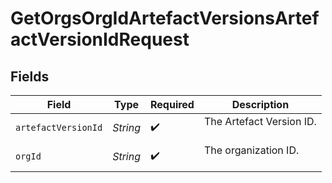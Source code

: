 # GetOrgsOrgIdArtefactVersionsArtefactVersionIdRequest


## Fields

| Field                      | Type                       | Required                   | Description                |
| -------------------------- | -------------------------- | -------------------------- | -------------------------- |
| `artefactVersionId`        | *String*                   | :heavy_check_mark:         | The Artefact Version ID.<br/><br/> |
| `orgId`                    | *String*                   | :heavy_check_mark:         | The organization ID.<br/><br/> |